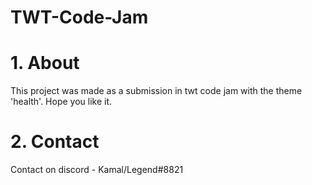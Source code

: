# TWT-Code-Jam
# 1. About 
This project was made as a submission in twt code jam with the theme 'health'.
Hope you like it.
# 2. Contact
Contact on discord - Kamal/Legend#8821
